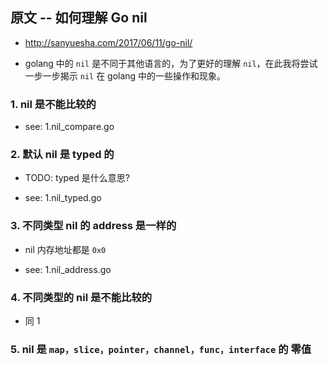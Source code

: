## 原文 -- 如何理解 Go nil
* http://sanyuesha.com/2017/06/11/go-nil/

* golang 中的 `nil` 是不同于其他语言的，为了更好的理解 `nil`，在此我将尝试一步一步揭示 `nil` 在 golang 中的一些操作和现象。


### 1. nil 是不能比较的
* see: 1.nil_compare.go


### 2. 默认 nil 是 typed 的
* TODO: typed 是什么意思?

* see: 1.nil_typed.go


### 3. 不同类型 nil 的 address 是一样的
* nil 内存地址都是 `0x0`

* see: 1.nil_address.go


### 4. 不同类型的 nil 是不能比较的
* 同 1


### 5. nil 是 `map，slice，pointer，channel，func，interface` 的 __零值__
